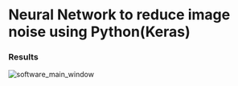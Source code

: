 # Neural Network to reduce image noise using Python(Keras)
### Results
![software_main_window](1.jpg)

